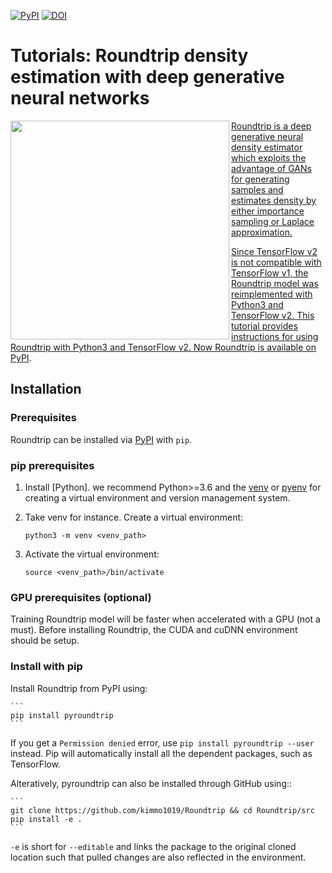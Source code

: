 [![PyPI](https://img.shields.io/pypi/v/pyroundtrip)](https://pypi.org/project/pyroundtrip/)
[![DOI](https://zenodo.org/badge/DOI/10.5281/zenodo.4560982.svg)](https://doi.org/10.5281/zenodo.3747161)


# Tutorials: Roundtrip density estimation with deep generative neural networks

<a href='https://github.com/kimmo1019/Roundtrip'><img align="left" src="https://github.com/kimmo1019/Roundtrip/blob/master/model.jpg" width="350">

Roundtrip is a deep generative neural density estimator which exploits the advantage of GANs for generating samples and estimates density by either importance sampling or Laplace approximation. 

Since TensorFlow v2 is not compatible with TensorFlow v1, the Roundtrip model was reimplemented with Python3 and TensorFlow v2. This tutorial provides instructions for using Roundtrip with Python3 and TensorFlow v2. Now Roundtrip is available on [PyPI](https://pypi.org/project/pyroundtrip/).
  
## Installation

### Prerequisites

Roundtrip can be installed via [PyPI](https://pypi.org/project/pyroundtrip/) with `pip`. 

### pip prerequisites

1. Install [Python]. we recommend Python>=3.6 and the [venv](https://docs.python.org/3/library/venv.html) or [pyenv](https://github.com/pyenv/pyenv/) for creating a virtual environment and version management system.

2. Take venv for instance. Create a virtual environment:

    ```shell
    python3 -m venv <venv_path>
    ```

3. Activate the virtual environment:

    ```shell
    source <venv_path>/bin/activate
    ```


### GPU prerequisites (optional)

Training Roundtrip model will be faster when accelerated with a GPU (not a must). Before installing Roundtrip, the CUDA and cuDNN environment should be setup.


### Install with pip

Install Roundtrip from PyPI using:

    ```
    pip install pyroundtrip
    ```

If you get a `Permission denied` error, use `pip install pyroundtrip --user` instead. Pip will automatically install all the dependent packages, such as TensorFlow.

Alteratively, pyroundtrip can also be installed through GitHub using::

    ``` 
    git clone https://github.com/kimmo1019/Roundtrip && cd Roundtrip/src
    pip install -e .
    ```

``-e`` is short for ``--editable`` and links the package to the original cloned
location such that pulled changes are also reflected in the environment.
